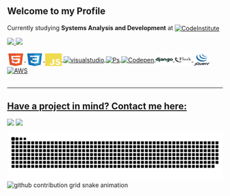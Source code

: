 <h2>Welcome to my Profile  </h2>

<p>Currently studying <strong>Systems Analysis and Development</strong> at    <a href="https://codeinstitute.net"><img align="center" alt="CodeInstitute" height="80" width="80" src="https://imagensfree.com.br/wp-content/uploads/2019/12/logo-estacio-vertical-com-sombra.jpg"></a>
</p>
 <div>
   <a href="https://github.com/AlessandraDellOssi">
   <img height="180em" src="https://github-readme-stats.vercel.app/api?username=alessandradellossi&show_icons=true&theme=tokyonight&include_all_commits=true&count_private=true"/>
   <img height="180em" src="https://github-readme-stats.vercel.app/api/top-langs/?username=Cesargarciajr&layout=compact&langs_count=6&theme=tokyonight"/>
</div>
    
<div style="display: inline_block"><br>
  <img align="center" alt="HTML" height="30" width="40" src="https://raw.githubusercontent.com/devicons/devicon/master/icons/html5/html5-original.svg">
  <img align="center" alt="CSS" height="30" width="40" src="https://raw.githubusercontent.com/devicons/devicon/master/icons/css3/css3-original.svg">
  <img align="center" alt="Js" height="30" width="40" src="https://raw.githubusercontent.com/devicons/devicon/master/icons/javascript/javascript-plain.svg">
  <img align="center" alt="visualstudio" height="30" width="40" src="https://cdn.jsdelivr.net/gh/devicons/devicon/icons/visualstudio/visualstudio-plain-wordmark.svg"/>
         
  <img align="center" alt="Ps" height="30" width="40" src="https://cdn.jsdelivr.net/gh/devicons/devicon/icons/photoshop/photoshop-plain.svg" />
         
  <img align="center" alt="Codepen" height="30" width="40" src="https://cdn.jsdelivr.net/gh/devicons/devicon/icons/codepen/codepen-plain.svg" />
          
  <img align="center" alt="Django" height="30" width="40" src="https://github.com/devicons/devicon/blob/master/icons/django/django-plain-wordmark.svg">
  <img align="center" alt="Flask" height="30" width="40" src="https://github.com/devicons/devicon/blob/master/icons/flask/flask-original-wordmark.svg">
  <img align="center" alt="JQuery" height="30" width="40" src="https://github.com/devicons/devicon/blob/master/icons/jquery/jquery-original-wordmark.svg">
  <img align="center" alt="AWS" height="30" width="40" src="https://upload.wikimedia.org/wikipedia/commons/thumb/9/93/Amazon_Web_Services_Logo.svg/768px-Amazon_Web_Services_Logo.svg.png">
  
 </div>
 
<br>
<hr>
<h2>Have a project in mind? Contact me here:</h2>
 
<div>

 <a href = "mailto:alessandradellossi@gmail.com"><img src="https://img.shields.io/badge/-Gmail-%23333?style=for-the-badge&logo=gmail&logoColor=white" target="_blank"></a>
 <a href="https://discord.com/channels/@me" target="_blank"><img src="https://img.shields.io/badge/Discord-7289DA?style=for-the-badge&logo=discord&logoColor=white" target="_blank"></a> 
</div>

<picture>
 <source media="(prefers-color-scheme: dark)" srcset="https://raw.githubusercontent.com/AnneAlmd/AnneAlmd/output/github-contribution-grid-snake-dark.svg">
 <source media="(prefers-color-scheme: light)" srcset="https://raw.githubusercontent.com/AnneAlmd/AnneAlmd/output/github-contribution-grid-snake.svg">
 <img alt="github contribution grid snake animation" src="https://raw.githubusercontent.com/platane/snk/output/github-contribution-grid-snake.svg">
</picture>
<picture>
 <source media="(prefers-color-scheme: dark)" srcset="https://th.bing.com/th/id/R.e6b37d19dc05206c755f519cc3a6a5c5?rik=J8MmM%2fnVHL%2fKSA&riu=http%3a%2f%2f4.bp.blogspot.com%2f-hIAgCCO-85U%2fT76oCKe61GI%2fAAAAAAAAGZ4%2fGmB_BI4X0vw%2fs1600%2fslide_225682_962889_free.gif&ehk=K4EFkWsq3A6HNhjBxos%2bVuZ8R5ZCT4BI3%2bRKtNWOddg%3d&risl=&pid=ImgRaw&r=0">
 <source media="(prefers-color-scheme: light)" srcset="https://th.bing.com/th/id/R.e6b37d19dc05206c755f519cc3a6a5c5?rik=J8MmM%2fnVHL%2fKSA&riu=http%3a%2f%2f4.bp.blogspot.com%2f-hIAgCCO-85U%2fT76oCKe61GI%2fAAAAAAAAGZ4%2fGmB_BI4X0vw%2fs1600%2fslide_225682_962889_free.gif&ehk=K4EFkWsq3A6HNhjBxos%2bVuZ8R5ZCT4BI3%2bRKtNWOddg%3d&risl=&pid=ImgRaw&r=0">
 <img alt="github contribution grid snake animation" src="https://th.bing.com/th/id/R.e6b37d19dc05206c755f519cc3a6a5c5?rik=J8MmM%2fnVHL%2fKSA&riu=http%3a%2f%2f4.bp.blogspot.com%2f-hIAgCCO-85U%2fT76oCKe61GI%2fAAAAAAAAGZ4%2fGmB_BI4X0vw%2fs1600%2fslide_225682_962889_free.gif&ehk=K4EFkWsq3A6HNhjBxos%2bVuZ8R5ZCT4BI3%2bRKtNWOddg%3d&risl=&pid=ImgRaw&r=0">
</picture>



